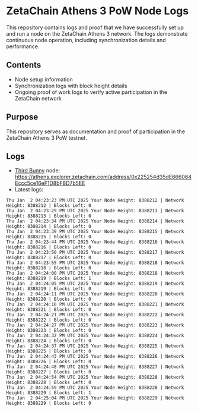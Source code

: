 # ZetaChain Athens 3 PoW Node Logs
This repository contains logs and proof that we have successfully set up and run a node on the ZetaChain Athens 3 network. The logs demonstrate continuous node operation, including synchronization details and performance.

## Contents
- Node setup information
- Synchronization logs with block height details
- Ongoing proof of work logs to verify active participation in the ZetaChain network

## Purpose
This repository serves as documentation and proof of participation in the ZetaChain Athens 3 PoW testnet.

## Logs

- [Third Bunny](https://thirdbunny.xyz/) node: https://athens.explorer.zetachain.com/address/0x225254d35dE666064Eccc5ce16eF1D8bF8D7b5EE
- Latest logs:
```
Thu Jan  2 04:23:23 PM UTC 2025 Your Node Height: 8388212 | Network Height: 8388212 | Blocks Left: 0
Thu Jan  2 04:23:29 PM UTC 2025 Your Node Height: 8388213 | Network Height: 8388213 | Blocks Left: 0
Thu Jan  2 04:23:34 PM UTC 2025 Your Node Height: 8388214 | Network Height: 8388214 | Blocks Left: 0
Thu Jan  2 04:23:39 PM UTC 2025 Your Node Height: 8388215 | Network Height: 8388215 | Blocks Left: 0
Thu Jan  2 04:23:44 PM UTC 2025 Your Node Height: 8388216 | Network Height: 8388216 | Blocks Left: 0
Thu Jan  2 04:23:50 PM UTC 2025 Your Node Height: 8388217 | Network Height: 8388217 | Blocks Left: 0
Thu Jan  2 04:23:55 PM UTC 2025 Your Node Height: 8388218 | Network Height: 8388218 | Blocks Left: 0
Thu Jan  2 04:24:00 PM UTC 2025 Your Node Height: 8388218 | Network Height: 8388219 | Blocks Left: 1
Thu Jan  2 04:24:05 PM UTC 2025 Your Node Height: 8388219 | Network Height: 8388219 | Blocks Left: 0
Thu Jan  2 04:24:11 PM UTC 2025 Your Node Height: 8388220 | Network Height: 8388220 | Blocks Left: 0
Thu Jan  2 04:24:16 PM UTC 2025 Your Node Height: 8388221 | Network Height: 8388221 | Blocks Left: 0
Thu Jan  2 04:24:21 PM UTC 2025 Your Node Height: 8388222 | Network Height: 8388222 | Blocks Left: 0
Thu Jan  2 04:24:27 PM UTC 2025 Your Node Height: 8388223 | Network Height: 8388223 | Blocks Left: 0
Thu Jan  2 04:24:32 PM UTC 2025 Your Node Height: 8388224 | Network Height: 8388224 | Blocks Left: 0
Thu Jan  2 04:24:37 PM UTC 2025 Your Node Height: 8388225 | Network Height: 8388225 | Blocks Left: 0
Thu Jan  2 04:24:43 PM UTC 2025 Your Node Height: 8388226 | Network Height: 8388226 | Blocks Left: 0
Thu Jan  2 04:24:48 PM UTC 2025 Your Node Height: 8388227 | Network Height: 8388227 | Blocks Left: 0
Thu Jan  2 04:24:54 PM UTC 2025 Your Node Height: 8388228 | Network Height: 8388228 | Blocks Left: 0
Thu Jan  2 04:24:59 PM UTC 2025 Your Node Height: 8388228 | Network Height: 8388229 | Blocks Left: 1
Thu Jan  2 04:25:04 PM UTC 2025 Your Node Height: 8388229 | Network Height: 8388229 | Blocks Left: 0
```
